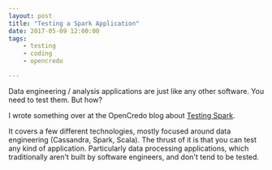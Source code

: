 ```yaml
---
layout: post
title: "Testing a Spark Application"
date: 2017-05-09 12:00:00
tags: 
    - testing
    - coding
    - opencredo

---
```


Data engineering / analysis applications are just like any other software. You need to test them. But how?

I wrote something over at the OpenCredo blog about [Testing Spark](https://opencredo.com/spark-testing/).

It covers a few different technologies, mostly focused around data engineering (Cassandra, Spark, Scala). The thrust of it is that you can test any kind of application. Particularly data processing applications, which traditionally aren't built by software engineers, and don't tend to be tested.